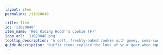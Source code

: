 ```yaml
---
layout: item
permalink: /11020040

title: Item
id: '11020040'
item_name: 'Red Riding Hood''s Cookie (F)'
icon_url: '11020040.png'
tooltip_description: 'A soft, freshly-baked cookie with gooey, semi-sweet chocolate chips.'
guide_description: 'Outfit items replace the look of your gear when equipped.'
---
```

